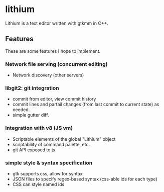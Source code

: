 lithium
=======

Lithium is a text editor written with gtkmm in C++.

## Features

These are some features I hope to implement.

### Network file serving (concurrent editing)
  + Network discovery (other servers)

### libgit2: git integration
  + commit from editor, view commit history
  + commit lines and partail changes (from last commit to current state) as needed.
  + simple gutter diff.

### Integration with v8 (JS vm)
  + Scriptable elements of the global "Lithium" object
  + scriptability of command palette, etc.
  + git API exposed to js

### simple style & syntax specification
  + gtk supports css, allow for syntax.
  + JSON files to specify regex-based syntax (css-able ids for each type)
  + CSS can style named ids
